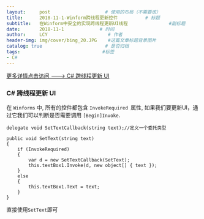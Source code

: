 ```yaml
---
layout:     post                    # 使用的布局（不需要改）
title:      2018-11-1-Winform跨线程更新控件          # 标题 
subtitle:   在Winform中安全的实现跨线程更新UI线程               #副标题
date:       2018-11-1             # 时间
author:     LCY                      # 作者
header-img: img/cover/bing_20.JPG    #这篇文章标题背景图片
catalog: true                       # 是否归档
tags:                              #标签
- C#
---
```


[更多详情点击访问 ---> C# 跨线程更新 UI](https://naturalwill.github.io/2017/09/18/update-ui-when-cross-thread/)

### C# 跨线程更新 UI
在 `Winforms` 中, 所有的控件都包含 `InvokeRequired `属性, 如果我们要更新UI，通过它我们可以判断是否需要调用 `[Begin]Invoke`.

```
delegate void SetTextCallback(string text);//定义一个委托类型

public void SetText(string text)
{
    if (InvokeRequired)
    {
        var d = new SetTextCallback(SetText);
        this.textBox1.Invoke(d, new object[] { text });
    }
    else
    {
        this.textBox1.Text = text;
    }
}
```

直接使用`SetText`即可